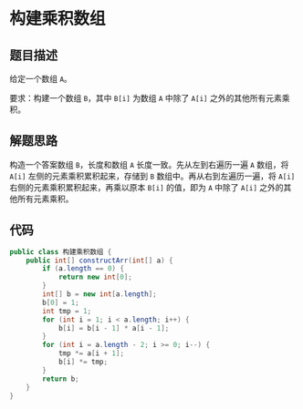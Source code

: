 # 构建乘积数组



## 题目描述

给定一个数组 `A`。

要求：构建一个数组 `B`，其中 `B[i]` 为数组 `A` 中除了 `A[i]` 之外的其他所有元素乘积。



## 解题思路

构造一个答案数组 `B`，长度和数组 `A` 长度一致。先从左到右遍历一遍 `A` 数组，将 `A[i]` 左侧的元素乘积累积起来，存储到 `B` 数组中。再从右到左遍历一遍，将 `A[i]` 右侧的元素乘积累积起来，再乘以原本 `B[i]` 的值，即为 `A` 中除了 `A[i]` 之外的其他所有元素乘积。



## 代码

```java
public class 构建乘积数组 {
    public int[] constructArr(int[] a) {
        if (a.length == 0) {
            return new int[0];
        }
        int[] b = new int[a.length];
        b[0] = 1;
        int tmp = 1;
        for (int i = 1; i < a.length; i++) {
            b[i] = b[i - 1] * a[i - 1];
        }
        for (int i = a.length - 2; i >= 0; i--) {
            tmp *= a[i + 1];
            b[i] *= tmp;
        }
        return b;
    }
}
```

